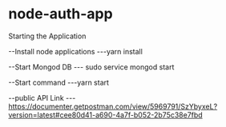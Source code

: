 # node-auth-app

Starting the Application 

--Install node applications
---yarn install

--Start Mongod DB
--- sudo service mongod start

--Start command
---yarn start

--public API Link 
---https://documenter.getpostman.com/view/5969791/SzYbyxeL?version=latest#cee80d41-a690-4a7f-b052-2b75c38e7fbd
